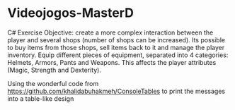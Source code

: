 # Videojogos-MasterD
 
C# Exercise Objective: create a more complex interaction between the player and several shops (number of shops can be increased).
Its possible to buy items from those shops, sell items back to it and manage the player inventory.
Equip different pieces of equipment, separated into 4 categories: Helmets, Armors, Pants and Weapons.
This affects the player attributes (Magic, Strength and Dexterity).

Using the wonderful code from https://github.com/khalidabuhakmeh/ConsoleTables to print the messages into a table-like design
